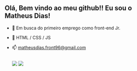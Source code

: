## Olá, Bem vindo ao meu github!! Eu sou o Matheus Dias!

- 🔭 Em busca do primeiro emprego como front-end Jr.
- 🌱 HTML / CSS / JS
- 📫 matheusdias.front96@gmail.com

  ##
  
  <div>
  <a href = "mailto:matheusdias.front96@gmail.com"><img src="https://img.shields.io/badge/-Gmail-%23333?style=for-the-badge&logo=gmail&logoColor=white" target="_blank"></a>
  <a href="https://www.linkedin.com/in/matheus-dias-482788242/" target="_blank"><img src="https://img.shields.io/badge/-LinkedIn-%230077B5?style=for-the-badge&logo=linkedin&logoColor=white" target="_blank"></a>
